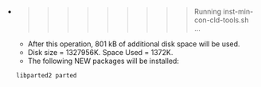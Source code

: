 * >>>>>>>>> Running inst-min-con-cld-tools.sh ...
  * After this operation, 801 kB of additional disk space will be used.
  * Disk size = 1327956K. Space Used = 1372K.
  * The following NEW packages will be installed:
  ```bash
  libparted2 parted
  ```
